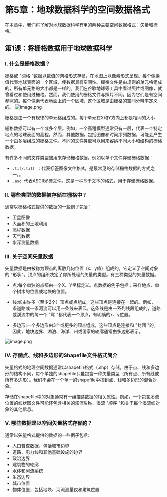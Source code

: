 # 第5章：地球数据科学的空间数据格式

在本章中，我们将了解对地球数据科学有用的两种主要空间数据格式：矢量和栅格。

## 第1课：将栅格数据用于地球数据科学

### Ⅰ. 什么是栅格数据？

栅格或 "网格 "数据以数值的网格形式存储，在地图上以像素形式呈现。每个像素值代表地球表面的一个区域，使数据具有空间性。栅格文件是由规则的单元格组成的，所有单元格的大小都是一样的。我们在谷歌地球等工具中看过照片或图像，就曾看过和使用过栅格。然而，我们使用的栅格文件与照片不同，因为它们是有空间参照的。每个像素代表地面上的一个区域。这个区域是由栅格的空间分辨率定义的。
![image.png](attachment:fa69fa94-6d28-4950-9307-114c6abd533d.png)

栅格是由一个有规律的单元格组成的。每个单元在X和Y方向上都是相同的大小

栅格数据可以有一个或多个层。例如，一个高程模型通常只有一层，代表一个特定地点的地球表面的高程。然而，其他数据，包括图像和时间序列数据，可能会产生一个由多层组成的栅格文件。不同的文件类型可以用来容纳不同大小和结构的栅格数据。

有许多不同的文件类型被用来存储栅格数据，例如以单个文件存储栅格数据：

- `.tif/.tiff `：代表标签图像文件格式，是最常见的存储栅格数据的方式之一。。
- `.asc`: 代表ASCII光栅文件。这是一种基于文本的格式，用于存储栅格数据。

### Ⅱ. 哪些类型的数据被存储在栅格中？

通常以栅格格式提供的数据的一些例子包括：

- 卫星图像
- 大面积的土地利用
- 高程数据
- 天气数据
- 水深测量数据

### Ⅲ. 关于空间矢量数据

矢量数据是由被称为顶点的离散几何位置（x、y值）组成的，它定义了空间对象的 "形状"。顶点的组织决定了你所处理的矢量的类型。有三种类型的矢量数据。

- 点:每个单独的点都由一个X、Y坐标定义。点数据的例子包括：采样地点、单个树木的位置或地块的位置。

- 线:线由许多（至少2个）顶点或点组成，这些顶点是连接在一起的。例如，一条道路或一条河流可以用一条线来表示。这条线是由一系列线段组成的，道路或溪流中的每一个 "弯 "都代表一个顶点，有明确的x、y位置。

- 多边形:一个多边形由3个或更多的顶点组成，这些顶点是连接和 "封闭 "的。因此，地块边界、湖泊、海洋、州或国家的轮廓通常由多边形表示。

![image.png](attachment:78086dce-9e80-42a6-8dc6-5fdcf829d835.png)

### Ⅳ. 存储点、线和多边形的Shapefile文件格式简介

矢量格式的地理空间数据通常以shapefile格式（.shp）存储。由于点、线和多边形的结构不同，每个单独的shapefile只能包含一种矢量类型（所有点、所有线或所有多边形）。我们不会在一个单一的shapefile中找到点、线和多边形的混合对象。

存储在shapefile中的对象通常有一组描述数据的相关属性。例如，一个包含溪流位置的线状图文件可能还包含相关的溪流名称、溪流 "顺序 "和关于每个溪流线对象的其他信息。

### Ⅴ. 哪些数据是以空间矢量格式存储的？

通常以矢量格式提供的数据的一些例子包括:

- 人口普查数据，包括城市边界
- 道路、电力线和其他基础设施的边界
- 政治边界
- 建筑物的轮廓
- 水体和河流系统
- 生态边界
- 城市位置
- 物体位置，包括地块、河流测量仪和建筑位置